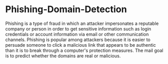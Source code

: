 # Phishing-Domain-Detection
Phishing is a type of fraud in which an attacker impersonates a reputable company or  person in order to get sensitive information such as login credentials or account  information via email or other communication channels. Phishing is popular among  attackers because it is easier to persuade someone to click a malicious link that appears  to be authentic than it is to break through a computer's protection measures. The mail goal is to predict whether the domains are real or malicious.
